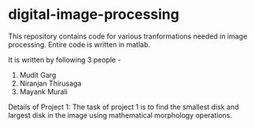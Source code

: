 # digital-image-processing
 This repository contains code for various tranformations needed in image processing.
 Entire code is written in matlab.
 
 It is written by following 3 people -
 1. Mudit Garg
 2. Niranjan Thirusaga
 3. Mayank Murali


Details of Project 1:
The task of project 1 is to find the smallest disk and largest disk in the image using mathematical morphology operations.
